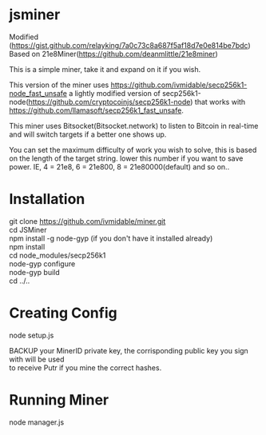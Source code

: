 # jsminer

Modified (https://gist.github.com/relayking/7a0c73c8a687f5af18d7e0e814be7bdc)  
Based on 21e8Miner(https://github.com/deanmlittle/21e8miner)

This is a simple miner, take it and expand on it if you wish.

This version of the miner uses https://github.com/ivmidable/secp256k1-node_fast_unsafe
a lightly modified version of secp256k1-node(https://github.com/cryptocoinjs/secp256k1-node)
that works with https://github.com/llamasoft/secp256k1_fast_unsafe.

This miner uses Bitsocket(Bitsocket.network) to listen to Bitcoin in real-time and will switch targets
if a better one shows up.

You can set the maximum difficulty of work you wish to solve, this is based
on the length of the target string. lower this number if you want to save power.
IE,
4 = 21e8, 6 = 21e800, 8 = 21e80000(default) and so on..


# Installation

git clone https://github.com/ivmidable/miner.git  
cd JSMiner  
npm install -g node-gyp (if you don't have it installed already)  
npm install  
cd node_modules/secp256k1  
node-gyp configure  
node-gyp build  
cd ../..  

# Creating Config
node setup.js  

BACKUP your MinerID private key, the corrisponding public key you sign with will be used  
to receive Putr if you mine the correct hashes.  

# Running Miner
node manager.js
 
